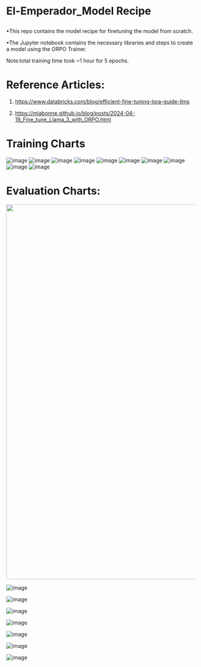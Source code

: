<h3 style="font-size: 2em;"> El-Emperador_Model Recipe </h3>

•This repo contains the model recipe for finetuning the model from scratch. 

•The Jupyter notebook contains the necessary libraries and steps to create a model using the ORPO Trainer. 

Note:total training time took ~1 hour for 5 epochs.

# Reference Articles: 
1) https://www.databricks.com/blog/efficient-fine-tuning-lora-guide-llms

2) https://mlabonne.github.io/blog/posts/2024-04-19_Fine_tune_Llama_3_with_ORPO.html

# Training Charts
![image](https://github.com/user-attachments/assets/67e8025b-f466-4e2d-a592-3789204e595b)
![image](https://github.com/user-attachments/assets/ab27ed13-cdda-418b-9bbd-f7c1a31bc9d9)
![image](https://github.com/user-attachments/assets/fd09bd7d-802f-4f11-a295-1b6c0c278b65)
![image](https://github.com/user-attachments/assets/fd545ce1-2551-495b-8a1e-d6d9eadd0b6f)
![image](https://github.com/user-attachments/assets/077c20a4-9c5a-4040-9b39-2801f0e1171c)
![image](https://github.com/user-attachments/assets/7ffae0b9-09f2-4fc9-9351-d40eaa534dbc)
![image](https://github.com/user-attachments/assets/50504cd5-ab3d-4ae1-a9bb-4fae7ed4b603)
![image](https://github.com/user-attachments/assets/30050bbb-2692-4c94-9977-c172223fdcd0)
![image](https://github.com/user-attachments/assets/3e0f831f-5dc8-4061-a60c-5f08331db16b)
![image](https://github.com/user-attachments/assets/f08392e0-b7a6-43f3-a653-f6dca7d39236)


# Evaluation Charts:
 <img src="https://github.com/user-attachments/assets/0164a15c-767a-4f17-955d-10e11642623d" width="1000" height="1000">

 ![image](https://github.com/user-attachments/assets/9924fd80-8baf-4a69-ad65-e257db707bab)

![image](https://github.com/user-attachments/assets/209fda8f-0ca3-4c67-9a83-56d6a152e727)

![image](https://github.com/user-attachments/assets/f1ce23a0-2a8d-474b-988d-3e06d05352c1)

![image](https://github.com/user-attachments/assets/c600bdc4-e037-48e6-a59d-f77811941eef)

![image](https://github.com/user-attachments/assets/0321df84-427e-40e8-ba46-11edfebfa2a7)

![image](https://github.com/user-attachments/assets/218f22f0-784e-46f5-bb6b-f249325a045f)

![image](https://github.com/user-attachments/assets/c5964572-a9b4-4eaf-bb89-1e8e440b4a6a)







